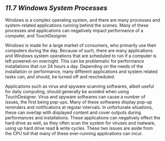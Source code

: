 ## *11.7 Windows System Processes*

Windows is a complex operating system, and there are many processes and system-related applications running behind the scenes. Many of these processes and applications can negatively impact performance of a computer, and TouchDesigner. 

Windows is made for a large market of consumers, who primarily use their computers during the day. Because of such, there are many applications and Windows system operations that are scheduled to run if a computer is left powered-on overnight. This can be problematic for performance installations that run 24 hours a day. Depending on the needs of the installation or performance, many different applications and system related tasks can, and should, be turned off and rescheduled.

Applications such as virus and spyware scanning softwares, albeit useful for daily computing, should generally be avoided when using TouchDesigner. Virus and spyware softwares can cause a number of issues, the first being pop-ups. Many of these softwares display pop-up reminders and notifications at regular intervals. In unfortunate situations, these can overlap with displayed content and cover outputs during performances and installations. These applications can negatively effect the hard drive as well, as they often scan the system for viruses and malware, using up hard drive read \& write cycles. These two issues are aside from the CPU toll that many of these ever-running applications can incur.